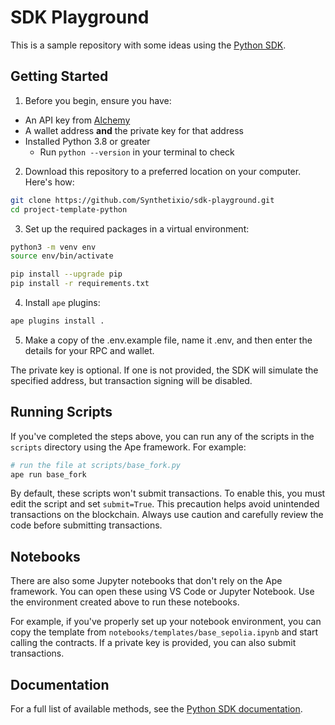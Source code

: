 # SDK Playground

This is a sample repository with some ideas using the [Python SDK](https://github.com/Synthetixio/python-sdk).

## Getting Started

1. Before you begin, ensure you have:
* An API key from [Alchemy](https://www.alchemy.com/)
* A wallet address **and** the private key for that address
* Installed Python 3.8 or greater
    * Run `python --version` in your terminal to check

2. Download this repository to a preferred location on your computer. Here's how:

```bash
git clone https://github.com/Synthetixio/sdk-playground.git
cd project-template-python
```

3. Set up the required packages in a virtual environment:

```bash
python3 -m venv env
source env/bin/activate

pip install --upgrade pip
pip install -r requirements.txt
```

4. Install `ape` plugins:
    
```bash
ape plugins install .
```

5. Make a copy of the .env.example file, name it .env, and then enter the details for your RPC and wallet.


The private key is optional. If one is not provided, the SDK will simulate the specified address, but transaction signing will be disabled.


## Running Scripts

If you've completed the steps above, you can run any of the scripts in the `scripts` directory using the Ape framework. For example:

```bash
# run the file at scripts/base_fork.py
ape run base_fork
```

By default, these scripts won't submit transactions. To enable this, you must edit the script and set `submit=True`. This precaution helps avoid unintended transactions on the blockchain.
Always use caution and carefully review the code before submitting transactions.

## Notebooks

There are also some Jupyter notebooks that don't rely on the Ape framework. You can open these using VS Code or Jupyter Notebook. Use the environment created above to run these notebooks.

For example, if you've properly set up your notebook environment, you can copy the template from `notebooks/templates/base_sepolia.ipynb` and start calling the contracts. If a private key is provided, you can also submit transactions.

## Documentation

For a full list of available methods, see the [Python SDK documentation](https://synthetixio.github.io/python-sdk/).
